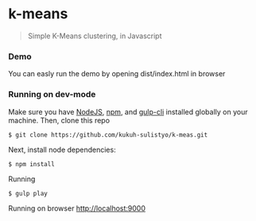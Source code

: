 # k-means
> Simple K-Means clustering, in Javascript

### Demo
You can easly run the demo by opening dist/index.html in browser

### Running on dev-mode
Make sure you have [NodeJS](https://nodejs.org/en/), [npm](https://www.npmjs.com/), and [gulp-cli](https://www.npmjs.com/package/gulp-cli) installed globally on your machine.
Then, clone this repo
```
$ git clone https://github.com/kukuh-sulistyo/k-meas.git
```
Next, install node dependencies:
```
$ npm install
```
Running
```
$ gulp play
```
Running on browser [http://localhost:9000](http://localhost:9000)
